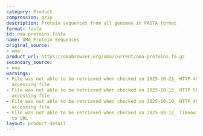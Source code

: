```yaml
---
category: Product
compression: gzip
description: Protein sequences from all genomes in FASTA format
format: fasta
id: oma.proteins.fasta
name: OMA Protein Sequences
original_source:
- oma
product_url: https://omabrowser.org/oma/current/oma-proteins.fa.gz
secondary_source:
- oma
warnings:
- File was not able to be retrieved when checked on 2025-10-21_ HTTP 404 error when
  accessing file
- File was not able to be retrieved when checked on 2025-10-15_ HTTP 502 error when
  accessing file
- File was not able to be retrieved when checked on 2025-10-10_ HTTP 404 error when
  accessing file
- File was not able to be retrieved when checked on 2025-08-12_ Timeout connecting
  to URL
layout: product_detail
---
```

